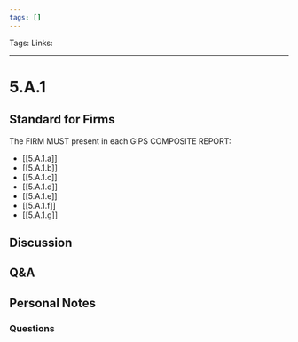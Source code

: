 ```yaml
---
tags: []
---
```

Tags:
Links: 
___
# 5.A.1
## Standard for Firms
The FIRM MUST present in each GIPS COMPOSITE REPORT:
- [[5.A.1.a]]
- [[5.A.1.b]]
- [[5.A.1.c]]
- [[5.A.1.d]]
- [[5.A.1.e]]
- [[5.A.1.f]]
- [[5.A.1.g]]
## Discussion
## Q&A

## Personal Notes

### Questions